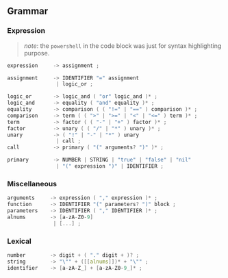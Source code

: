 

## Grammar

### Expression

> *note*: the `powershell` in the code block was just for syntax highlighting purpose.

```powershell
expression     -> assignment ;

assignment     -> IDENTIFIER "=" assignment
                | logic_or ;

logic_or       -> logic_and ( "or" logic_and )* ;
logic_and      -> equality ( "and" equality )* ; 
equality       -> comparison ( ( "!=" | "==" ) comparison )* ;
comparison     -> term ( ( ">" | ">=" | "<" | "<=" ) term )* ;
term           -> factor ( ( "-" | "+" ) factor )* ;
factor         -> unary ( ( "/" | "*" ) unary )* ;
unary          -> ( "!" | "-" | "*" ) unary 
                | call ;
call           -> primary ( "(" arguments? ")" )* ;

primary        -> NUMBER | STRING | "true" | "false" | "nil"
                | "(" expression ")" | IDENTIFIER ;
```

### Miscellaneous
```cpp
arguments     -> expression ( "," expression )* ;
function      -> IDENTIFIER "(" parameters? ")" block ;
parameters    -> IDENTIFIER ( "," IDENTIFIER )* ;
alnums        -> [a-zA-Z0-9] 
               | [...] ;
```

### Lexical
```cpp
number        -> digit + ( "." digit + )? ;
string        -> "\"" + ([[alnums]])* + "\"" ;
identifier    -> [a-zA-Z_] + [a-zA-Z0-9_]* ;
```